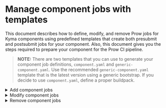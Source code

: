 # Manage component jobs with templates

This document describes how to define, modify, and remove Prow jobs for Kyma components using predefined templates that create both presubmit and postsubmit jobs for your component. Also, this document gives you the steps required to prepare your component for the Prow CI pipeline.

>**NOTE:** There are two templates that you can use to generate your component job definitions, `component.yaml` and `generic-component.yaml`. Use the recommended `generic-component.yaml` template that is the latest version using a generic bootstrap. If you decide to use `component.yaml`, define a proper buildpack.

<div tabs name="add-component-jobs">
  <details>
  <summary>
  Add component jobs
  </summary>

Follow these steps:

1. Create the configuration file.

   Go to `templates/data` and add a new YAML file (`<PROW JOB NAME>-data.yaml`) with Prow job details to the `render` list under the `templates` section.
   
   See an example that defines the `skr-aws-upgrade-integration-dev` test from the `kyma` repository, using the generic bootstrap:

   ```yaml
   templates:
      - fromTo:
           - from: templates/generic.tmpl
             to: ../prow/jobs/kyma/skr-aws-upgrade-integration-dev.yaml
        render:
           localSets:
              postsubmit:
                 type_postsubmit: "true"
                 cluster: "trusted-workload"
              ...
           jobConfigs:
              - repoName: "kyma-project/kyma"
                jobs:
                   - jobConfig:
                        name: "skr-aws-upgrade-integration-dev"
                        cron: "0 */4 * * *" # "Every four hours"
                        optional: true
        ...
   ```

   Such an entry uses the `generic.tmpl` template to create the `skr-aws-upgrade-integration-dev.yaml` file under the `/prow/jobs/kyma/` subfolder, specifying that postsubmit job for this test.
the `/prow/jobs/kyma/` subfolder, specifying that postsubmit job for this test.
Set the **optional** parameter to `true` for this job to be optional on pull requests (PRs), not to block others.
**Cron** parameter indicates that this Prow job is run every four hours.

   If needed, global config sets (**globalSets**) can be added to the `templates/config.yaml` file.

   For **component job**, instead of `name`, `path` indicating the path to the component, is required.
   For example:

   ```yaml
   templates:
     - from: templates/generic.tmpl
       render:
         - to: ../prow/jobs/control-plane/components/provisioner/provisioner-generic.yaml
           jobConfigs:
             - repoName: "github.com/kyma-project/control-plane"
               jobs:
                 - jobConfig:
                     path: components/provisioner
   ```

   - For more information about creating template file, as well as local config sets (**localSets**), job configs (**jobConfig**) and
     (**globalSets**), please refer to [specific documentation](https://github.com/kyma-project/test-infra/tree/main/development/tools/cmd/rendertemplates).
   > **NOTE:** Make sure that the `.yaml` file and the component folder name are the same as the name of the Kyma component. Also, all `.yaml` files in the whole `jobs` structure need to have unique names.
   
   Use the buildpack for Go or Node.js applications provided in the `test-infra` repository. It is the standard mechanism for defining Prow jobs. If the buildpack you want to use is not there yet, you have to add it. When you add a new buildpack, follow the example of the already defined ones.


2. Define a test for your component.

   Add a new component test entry to the [`components_test.go`](../../development/tools/jobs/kyma/components_test.go) file for the `test-infra-test-jobs-yaml-definitions` presubmit job to execute it.

   See the example:
   
   ```go
   ...
   {path: "apiserver-proxy", image: tester.ImageGolangBuildpack1_12},
   {path: "apiserver-proxy", image: tester.ImageBootstrap20181204, suite: tester.NewGenericComponentSuite,
     additionalOptions: []jobsuite.Option{
       jobsuite.JobFileSuffix("generic"),
       jobsuite.Since(releases.Release17),
       jobsuite.Optional(),
     },
   },
   ```
   
   Same as with component jobs, mark the component test as optional at this stage by adding the `jobsuite.Optional()` entry.
   
   If you have access to a Prow cluster, you can test a Prow job on it. For details, see the [official documentation](https://github.com/kubernetes/test-infra/blob/master/prow/build_test_update.md#how-to-test-a-prowjob).
   
   When writing tests for a new component, use the `tester.GetKymaReleasesSince({next release})` function to create tests for release jobs.


3. Generate jobs.

   Run one of these commands to generate jobs previously defined in the `config.yaml` file:
   ```bash
   go run development/tools/cmd/rendertemplates/main.go --data path/to/directory/with/data/files
   ```
   or
   ```bash
   make jobs-definitions
   ```
   
   As a result, the Render Templates tool generates the requested job files


4. Check your configuration locally.

   Use the `development/validate-config.sh` script to validate your Prow configuration. The script accepts three arguments:

   - The path to the plugins configuration file (`prow/plugins.yaml`)
   - The path to the generic configuration file (`prow/config.yaml`)
   - The path to the directory with job definitions (`prow/jobs/`)

   See an example:

   ```bash
   cd $GOPATH/src/github.com/kyma-project/test-infra
   ./development/validate-config.sh prow/plugins.yaml prow/config.yaml prow/jobs/
   ```

5. Merge the changes.

   Create a PR with your changes in the `config.yaml` file and the job files generated by the Render Templates.

   After your PR is reviewed and approved, merge the changes to the `test-infra` repository. The job configuration is automatically applied to the Prow production cluster. The `config_updater` plugin configured in the `prow/plugins.yaml` file adds a comment to the PR:

![msg](./assets/msg-updated-config.png)

6. Create a Makefile for your component.

   Buildpacks require `Makefile` defined in your component directory under the `kyma` repository. The `Makefile` has to define the **ci-release** target that is executed for a PR issued against the release branch.

   See an example of `Makefile` for the Console Backend Service component that already uses the generic buildpack:

   ```Makefile
   APP_NAME = console-backend-service
   APP_PATH = components/$(APP_NAME)
   BUILDPACK = eu.gcr.io/kyma-project/test-infra/buildpack-golang-toolbox:v20190930-d28d219
   SCRIPTS_DIR = $(realpath $(shell pwd)/../..)/scripts
   
   include $(SCRIPTS_DIR)/go-dep.mk
   
   VERIFY_IGNORE := /vendor\|/automock\|/testdata\|/pkg
   
   .PHONY: path-to-referenced-charts
   path-to-referenced-charts:
       @echo "resources/core"
   
   ```

   > **NOTE** Add a tab before each command.

   If your job involves pushing a Docker image, its name is based on the following environment variables:
   
   - **DOCKER_TAG** that refers to the Docker tag set by the `build.sh` script.
   - **DOCKER_PUSH_DIRECTORY** that points to the directory in the Docker repository where the image is pushed. Set it in the job definition by adding the **preset-build-pr**, **preset-build-main**, or **preset-build-release** Preset.
   - **DOCKER_PUSH_REPOSITORY** that is the Docker repository where the image is pushed. It is set in the job definition by the **preset-docker-push-repository** Preset.


7. Change your component job and test to obligatory.

   Create another PR in the `test-infra` repository that removes these entries:
   
   - `optional: true` from your component job definition in `templates/config.yaml`.
   - `jobsuite.Optional()` from your component test definition in `components_test.go`.
   
   This change makes your component job and test obligatory to pass on all PRs before they can be merged.

</details>
<details>
<summary>
Modify component jobs
</summary>

To change component job configuration, follow these steps:

1. In the `config.yaml` file, change the name of the file where the jobs are generated. For example, add the `deprecated` suffix.
2. Add `until: {last release}` to this configuration. It specifies the release until which this component version applies.
3. Create a new entry with the new configuration. Set the `to` field to point to the file responsible for storing jobs.
4. Add `since: {next release}` to the new entry. It specifies the release from which this component version applies.

   See this example:

   Buildpack for the API Controller changed from `go1.11` to `go.12` in release 1.5. This is the component configuration before the buildpack change:

   ```yaml
      - to: ../prow/jobs/kyma/components/api-controller/api-controller.yaml
        values:
          <<: *go_kyma_component_1_11
          path: components/api-controller
   ```

   This is what the configuration created after the buildpack change looks like:

   ```yaml
      - to: ../prow/jobs/kyma/components/api-controller/api-controller.yaml
        values:
          <<: *go_kyma_component_1_12
          path: components/api-controller
          since: '1.5'
      - to: ../prow/jobs/kyma/components/api-controller/api-controller-deprecated.yaml
        values:
          <<: *go_kyma_component_1_11
          path: components/api-controller
          until: '1.4'
   ```

5. Modify tests.

   Add a new entry to component [tests](../../development/tools/jobs/kyma/components_test.go) and modify the existing one to specify the release version until which the tests apply.

   See the example of the Console Backend Service:

   ```go
   ...
   {path: "console-backend-service", image: tester.ImageGolangBuildpack1_11,
     additionalOptions: []jobsuite.Option{
       jobsuite.Until(releases.Release15),
     },
   },
   {path: "console-backend-service", image: tester.ImageBootstrap20181204, suite: tester.NewGenericComponentSuite,
     additionalOptions: []jobsuite.Option{
       jobsuite.JobFileSuffix("generic"),
       jobsuite.Since(releases.Release16),
       jobsuite.RunIfChanged("components/console-backend-service/main.go", "scripts/go-dep.mk"),
     },
   },
   ```

   When changing tests, use the `tester.GetKymaReleasesUntil({last release})` function in place of `tester.GetAllKymaReleases` to test older releases. Use the `tester.GetKymaReleasesSince({next release})` function to create tests for release jobs for future releases.

</details>
<details>
<summary>
Remove component jobs
</summary>

CI pipeline in Kyma supports jobs for three last releases so plan the component job removal in advance. Before you remove your component from Prow, add the `until: '{release}'` entry to your component job definition in the `templates/config.yaml` file.

For example, if you are planning to remove your component after version `1.3`, add the `until: '1.3'` entry to your component job definition and remove it only when the release 1.3 is no longer supported:

```yaml
global:
  nextRelease: "1.7"
  releases:
    - "1.6"
    - "1.5"
    - "1.4"
...
```

To remove a component from Prow, follow these steps:

1. In the `config.yaml` file, remove the entries under the `templates` section that refer to your component.
2. Manually remove all files and the component folder from `/prow/jobs`.
3. Delete tests for the component jobs.

</details>
</div>
